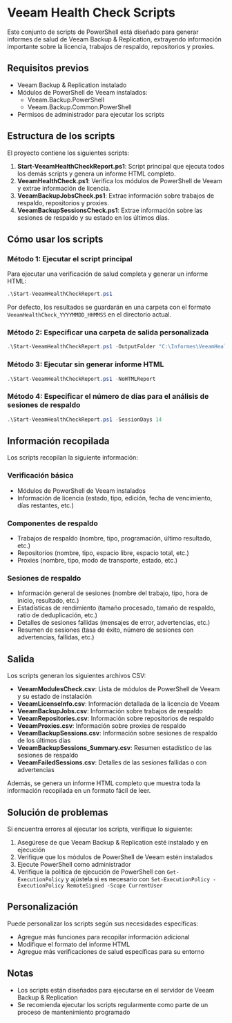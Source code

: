 # Veeam Health Check Scripts

Este conjunto de scripts de PowerShell está diseñado para generar informes de salud de Veeam Backup & Replication, extrayendo información importante sobre la licencia, trabajos de respaldo, repositorios y proxies.

## Requisitos previos

- Veeam Backup & Replication instalado
- Módulos de PowerShell de Veeam instalados:
  - Veeam.Backup.PowerShell
  - Veeam.Backup.Common.PowerShell
- Permisos de administrador para ejecutar los scripts

## Estructura de los scripts

El proyecto contiene los siguientes scripts:

1. **Start-VeeamHealthCheckReport.ps1**: Script principal que ejecuta todos los demás scripts y genera un informe HTML completo.
2. **VeeamHealthCheck.ps1**: Verifica los módulos de PowerShell de Veeam y extrae información de licencia.
3. **VeeamBackupJobsCheck.ps1**: Extrae información sobre trabajos de respaldo, repositorios y proxies.
4. **VeeamBackupSessionsCheck.ps1**: Extrae información sobre las sesiones de respaldo y su estado en los últimos días.

## Cómo usar los scripts

### Método 1: Ejecutar el script principal

Para ejecutar una verificación de salud completa y generar un informe HTML:

```powershell
.\Start-VeeamHealthCheckReport.ps1
```

Por defecto, los resultados se guardarán en una carpeta con el formato `VeeamHealthCheck_YYYYMMDD_HHMMSS` en el directorio actual.

### Método 2: Especificar una carpeta de salida personalizada

```powershell
.\Start-VeeamHealthCheckReport.ps1 -OutputFolder "C:\Informes\VeeamHealthCheck"
```

### Método 3: Ejecutar sin generar informe HTML

```powershell
.\Start-VeeamHealthCheckReport.ps1 -NoHTMLReport
```

### Método 4: Especificar el número de días para el análisis de sesiones de respaldo

```powershell
.\Start-VeeamHealthCheckReport.ps1 -SessionDays 14
```

## Información recopilada

Los scripts recopilan la siguiente información:

### Verificación básica
- Módulos de PowerShell de Veeam instalados
- Información de licencia (estado, tipo, edición, fecha de vencimiento, días restantes, etc.)

### Componentes de respaldo
- Trabajos de respaldo (nombre, tipo, programación, último resultado, etc.)
- Repositorios (nombre, tipo, espacio libre, espacio total, etc.)
- Proxies (nombre, tipo, modo de transporte, estado, etc.)

### Sesiones de respaldo
- Información general de sesiones (nombre del trabajo, tipo, hora de inicio, resultado, etc.)
- Estadísticas de rendimiento (tamaño procesado, tamaño de respaldo, ratio de deduplicación, etc.)
- Detalles de sesiones fallidas (mensajes de error, advertencias, etc.)
- Resumen de sesiones (tasa de éxito, número de sesiones con advertencias, fallidas, etc.)

## Salida

Los scripts generan los siguientes archivos CSV:

- **VeeamModulesCheck.csv**: Lista de módulos de PowerShell de Veeam y su estado de instalación
- **VeeamLicenseInfo.csv**: Información detallada de la licencia de Veeam
- **VeeamBackupJobs.csv**: Información sobre trabajos de respaldo
- **VeeamRepositories.csv**: Información sobre repositorios de respaldo
- **VeeamProxies.csv**: Información sobre proxies de respaldo
- **VeeamBackupSessions.csv**: Información sobre sesiones de respaldo de los últimos días
- **VeeamBackupSessions_Summary.csv**: Resumen estadístico de las sesiones de respaldo
- **VeeamFailedSessions.csv**: Detalles de las sesiones fallidas o con advertencias

Además, se genera un informe HTML completo que muestra toda la información recopilada en un formato fácil de leer.

## Solución de problemas

Si encuentra errores al ejecutar los scripts, verifique lo siguiente:

1. Asegúrese de que Veeam Backup & Replication esté instalado y en ejecución
2. Verifique que los módulos de PowerShell de Veeam estén instalados
3. Ejecute PowerShell como administrador
4. Verifique la política de ejecución de PowerShell con `Get-ExecutionPolicy` y ajústela si es necesario con `Set-ExecutionPolicy -ExecutionPolicy RemoteSigned -Scope CurrentUser`

## Personalización

Puede personalizar los scripts según sus necesidades específicas:

- Agregue más funciones para recopilar información adicional
- Modifique el formato del informe HTML
- Agregue más verificaciones de salud específicas para su entorno

## Notas

- Los scripts están diseñados para ejecutarse en el servidor de Veeam Backup & Replication
- Se recomienda ejecutar los scripts regularmente como parte de un proceso de mantenimiento programado